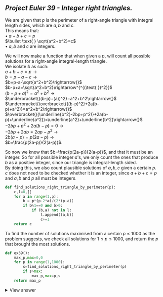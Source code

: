 ## *Project Euler 39 - Integer right triangles.*

We are given that $p$ is the perimeter of a right-angle triangle with integral length sides, which are $a,b$ and $c$.  
This means that:  
$\bullet \text{ } a+b+c=p$  
$\bullet \text{ } \sqrt{a^2+b^2}=c$  
$\bullet \text{ } a,b$ and $c$ are integers.  

We will now make a function that when given a $p$, will count all possible solutions for a right-angle integral-length triangle.  
We isolate $b$ as such:  
$a+b+c=p\rightarrow{}$  
$b=p-a-c\rightarrow{}$  
$b=p-a-\sqrt{a^2+b^2}\rightarrow{}$  
$b-p+a=\sqrt{a^2+b^2}\rightarrow^{^{(\text{ })^2}}$  
$(b-p+a)^2=a^2+b^2\rightarrow{}$  
$\underbracket{((b-p)+(a))^2}=a^2+b^2\rightarrow{}$  
$\underbracket{\overbracket{((b-p)^2}+2a(b-p)+a^2)}=a^2+b^2\rightarrow{}$  
$\overbracket{((\underline{b^2}-2bp+p^2)}+2a(b-p)+\underline{a^2})=\underline{a^2}+\underline{b^2}\rightarrow{}$  
$-2bp+p^2+2a(b-p)=0\rightarrow{}$  
$-2bp+2ab=2ap-p^2\rightarrow{}$  
$2b(a-p)=p(2a-p)\rightarrow{}$  
$b=\frac{p(2a-p)}{2(a-p)}$.  

So now we know that $b=\frac{p(2a-p)}{2(a-p)}$, and that it must be an integer. So for all possible integer $a$'s, we only count the ones that produce $b$ as a positive integer, since our triangle is integral-length sided.  
By doing this, we also count plausible solutions of $a,b,c$ given a certain $p$.  
$c$ does not need to be checked whether it is an integer, since $a+b+c=p$ and $a,b$ and $p$ all must be integers.
```python
def find_solutions_right_triangle_by_perimeter(p):
    c,l=0,[]
    for a in range(1,p):
        b = p*(p-2*a)/(2*(p-a))
        if b%1==0 and b>0:
            if (b,a) not in l:
                l.append((a,b))
                c+=1
    return c
```
To find the number of solutions maximised from a certain $p\leq1000$ as the problem suggests, we check all solutions for $1\leq p\leq1000$, and return the $p$ that brought the most solutions.
```python
def ex39():
    max_p,max=0,0
    for p in range(1,1000):
        s=find_solutions_right_triangle_by_perimeter(p)
        if s>max:
            max_p,max=p,s
    return max_p
```
<details>
  <summary>View answer</summary>  
As such, the $1\leq p\leq1000$ which gives the maximum solutions is $p=840$.  
  
It takes the computer a total of $0.162483$ seconds to compute the answer.
</details>
